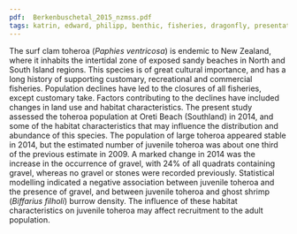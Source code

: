 ```yaml
---
pdf:  Berkenbuschetal_2015_nzmss.pdf
tags: katrin, edward, philipp, benthic, fisheries, dragonfly, presentation
---
```

The surf clam toheroa (*Paphies ventricosa*) is endemic to New Zealand, where it inhabits the intertidal zone of exposed sandy beaches in North and South Island regions.  This species is of great cultural importance, and has a long history of supporting customary, recreational and commercial fisheries.  Population declines have led to the closures of all fisheries, except customary take.  Factors contributing to the declines have included changes in land use and habitat characteristics.  The present study assessed the toheroa population at Oreti Beach (Southland) in 2014, and some of the habitat characteristics that may influence the distribution and abundance of this species.  The population of large toheroa appeared stable in 2014, but the estimated number of juvenile toheroa was about one third of the previous estimate in 2009.  A marked change in 2014 was the increase in the occurrence of gravel, with 24% of all quadrats containing gravel, whereas no gravel or stones were recorded previously.  Statistical modelling indicated a negative association between juvenile toheroa and the presence of gravel, and between juvenile toheroa and ghost shrimp (*Biffarius filholi*) burrow density.  The influence of these habitat characteristics on juvenile toheroa may affect recruitment to the adult population.
